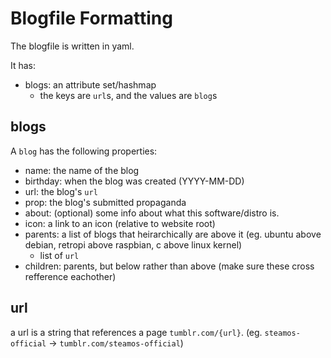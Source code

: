 # Blogfile Formatting

The blogfile is written in yaml.

It has:

- blogs: an attribute set/hashmap
  - the keys are `url`s, and the values are `blog`s

## blogs

A `blog` has the following properties:

- name: the name of the blog
- birthday: when the blog was created (YYYY-MM-DD)
- url: the blog's `url`
- prop: the blog's submitted propaganda
- about: (optional) some info about what this software/distro is.
- icon: a link to an icon (relative to website root)
- parents: a list of blogs that heirarchically are above it (eg. ubuntu above debian, retropi above raspbian, c above linux kernel)
  - list of `url`
- children: parents, but below rather than above (make sure these cross refference eachother) 

## url

a url is a string that references a page `tumblr.com/{url}`.
(eg. `steamos-official` -> `tumblr.com/steamos-official`)
